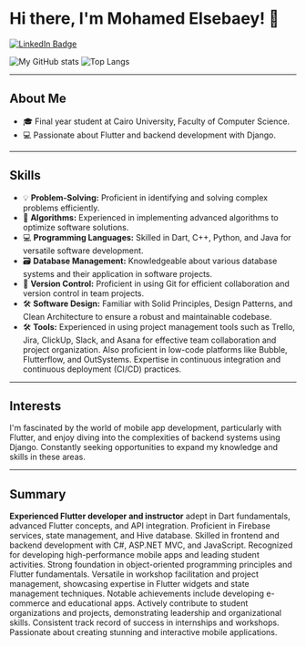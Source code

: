 
# Hi there, I'm Mohamed Elsebaey! 👋   <div id="badges">
  <a href="https://www.linkedin.com/in/mohamed-elsebaey-b43062242/">
    <img src="https://img.shields.io/badge/LinkedIn-blue?style=for-the-badge&logo=linkedin&logoColor=white" alt="LinkedIn Badge"/>
  </a>
</div>

![My GitHub stats](https://github-readme-stats.vercel.app/api?username=muhammedelsepa3y&hide=stars&count_private=true&show_icons=true&&include_all_commits=true)
![Top Langs](https://github-readme-stats.vercel.app/api/top-langs/?username=muhammedelsepa3y&layout=donut)

---

## About Me
- 🎓 Final year student at Cairo University, Faculty of Computer Science.
- 💻 Passionate about Flutter and backend development with Django.

---

## Skills
- 💡 **Problem-Solving:** Proficient in identifying and solving complex problems efficiently.
- 🧠 **Algorithms:** Experienced in implementing advanced algorithms to optimize software solutions.
- 💻 **Programming Languages:** Skilled in Dart, C++, Python, and Java for versatile software development.
- 🗃️ **Database Management:** Knowledgeable about various database systems and their application in software projects.
- 🔄 **Version Control:** Proficient in using Git for efficient collaboration and version control in team projects.
- 🛠️ **Software Design:** Familiar with Solid Principles, Design Patterns, and Clean Architecture to ensure a robust and maintainable codebase.
- 🛠️ **Tools:** Experienced in using project management tools such as Trello, Jira, ClickUp, Slack, and Asana for effective team collaboration and project organization. Also proficient in low-code platforms like Bubble, Flutterflow, and OutSystems. Expertise in continuous integration and continuous deployment (CI/CD) practices.

---

## Interests
I'm fascinated by the world of mobile app development, particularly with Flutter, and enjoy diving into the complexities of backend systems using Django. Constantly seeking opportunities to expand my knowledge and skills in these areas.

---

## Summary

**Experienced Flutter developer and instructor** adept in Dart fundamentals, advanced Flutter concepts, and API integration. Proficient in Firebase services, state management, and Hive database. Skilled in frontend and backend development with C#, ASP.NET MVC, and JavaScript. Recognized for developing high-performance mobile apps and leading student activities. Strong foundation in object-oriented programming principles and Flutter fundamentals. Versatile in workshop facilitation and project management, showcasing expertise in Flutter widgets and state management techniques. Notable achievements include developing e-commerce and educational apps. Actively contribute to student organizations and projects, demonstrating leadership and organizational skills. Consistent track record of success in internships and workshops. Passionate about creating stunning and interactive mobile applications.








